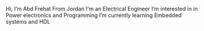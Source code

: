 Hi, I’m  Abd Frehat From Jordan
I'm an Electrical Engineer 
I’m interested in in Power electronics and Programming
I’m currently learning Embedded systems and HDL


